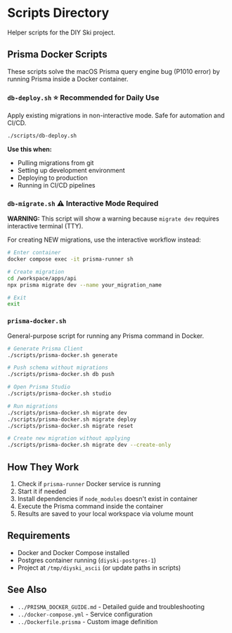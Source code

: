 # Scripts Directory

Helper scripts for the DIY Ski project.

## Prisma Docker Scripts

These scripts solve the macOS Prisma query engine bug (P1010 error) by running Prisma inside a Docker container.

### `db-deploy.sh` ⭐ **Recommended for Daily Use**

Apply existing migrations in non-interactive mode. Safe for automation and CI/CD.

```bash
./scripts/db-deploy.sh
```

**Use this when:**
- Pulling migrations from git
- Setting up development environment
- Deploying to production
- Running in CI/CD pipelines

### `db-migrate.sh` ⚠️ **Interactive Mode Required**

**WARNING:** This script will show a warning because `migrate dev` requires interactive terminal (TTY).

For creating NEW migrations, use the interactive workflow instead:

```bash
# Enter container
docker compose exec -it prisma-runner sh

# Create migration
cd /workspace/apps/api
npx prisma migrate dev --name your_migration_name

# Exit
exit
```

### `prisma-docker.sh`

General-purpose script for running any Prisma command in Docker.

```bash
# Generate Prisma Client
./scripts/prisma-docker.sh generate

# Push schema without migrations
./scripts/prisma-docker.sh db push

# Open Prisma Studio
./scripts/prisma-docker.sh studio

# Run migrations
./scripts/prisma-docker.sh migrate dev
./scripts/prisma-docker.sh migrate deploy
./scripts/prisma-docker.sh migrate reset

# Create new migration without applying
./scripts/prisma-docker.sh migrate dev --create-only
```

## How They Work

1. Check if `prisma-runner` Docker service is running
2. Start it if needed
3. Install dependencies if `node_modules` doesn't exist in container
4. Execute the Prisma command inside the container
5. Results are saved to your local workspace via volume mount

## Requirements

- Docker and Docker Compose installed
- Postgres container running (`diyski-postgres-1`)
- Project at `/tmp/diyski_ascii` (or update paths in scripts)

## See Also

- `../PRISMA_DOCKER_GUIDE.md` - Detailed guide and troubleshooting
- `../docker-compose.yml` - Service configuration
- `../Dockerfile.prisma` - Custom image definition
